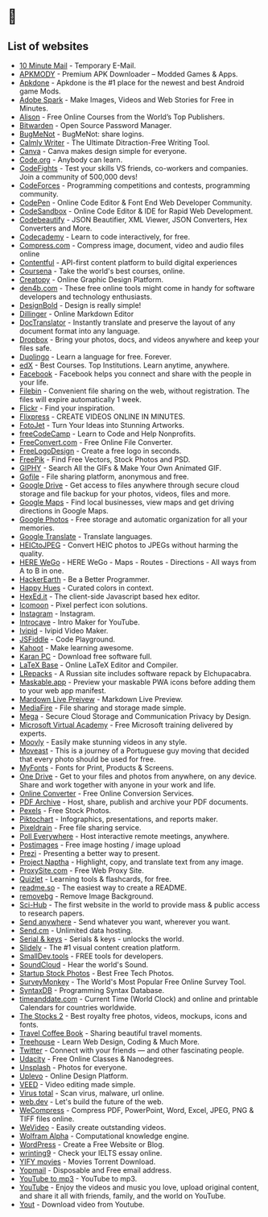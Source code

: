 # 🌻

## List of websites

- [10 Minute Mail](https://10minutemail.com/) - Temporary E-Mail.
- [APKMODY](https://apkmody.io) - Premium APK Downloader – Modded Games & Apps.
- [Apkdone](https://apkdone.com) - Apkdone is the #1 place for the newest and best Android game Mods.
- [Adobe Spark](https://spark.adobe.com) - Make Images, Videos and Web Stories for Free in Minutes.
- [Alison](https://alison.com) - Free Online Courses from the World’s Top Publishers.
- [Bitwarden](https://bitwarden.com) - Open Source Password Manager.
- [BugMeNot](http://bugmenot.com) - BugMeNot: share logins.
- [Calmly Writer](https://www.calmlywriter.com) - The Ultimate Ditraction-Free Writing Tool.
- [Canva](https://www.canva.com) - Canva makes design simple for everyone.
- [Code.org](https://code.org) - Anybody can learn.
- [CodeFights](https://codefights.com) - Test your skills VS friends, co-workers and companies. Join a community of 500,000 devs!
- [CodeForces](http://codeforces.com) - Programming competitions and contests, programming community.
- [CodePen](https://codepen.io) - Online Code Editor & Font End Web Developer Community.
- [CodeSandbox](https://codesandbox.io) - Online Code Editor & IDE for Rapid Web Development.
- [Codebeautify](https://codebeautify.org) - JSON Beautifier, XML Viewer, JSON Converters, Hex Converters and More.
- [Codecademy](https://www.codecademy.com) - Learn to code interactively, for free.
- [Compress.com](https://www.compresss.com) - Compress image, document, video and audio files online
- [Contentful](https://www.contentful.com) - API-first content platform to build digital experiences
- [Coursena](https://www.coursera.org) - Take the world's best courses, online.
- [Creatopy](https://www.creatopy.com) - Online Graphic Design Platform.
- [den4b.com](http://www.den4b.com/tools) - These free online tools might come in handy for software developers and technology enthusiasts.
- [DesignBold](https://www.designbold.com) - Design is really simple!
- [Dillinger](https://dillinger.io) - Online Markdown Editor
- [DocTranslator](https://www.onlinedoctranslator.com/en/) - Instantly translate and preserve the layout of any document format into any language.
- [Dropbox](https://www.dropbox.com) - Bring your photos, docs, and videos anywhere and keep your files safe.
- [Duolingo](https://www.duolingo.com) - Learn a language for free. Forever.
- [edX](https://www.edx.org) - Best Courses. Top Institutions. Learn anytime, anywhere.
- [Facebook](https://www.facebook.com) - Facebook helps you connect and share with the people in your life.
- [Filebin](https://filebin.net) - Convenient file sharing on the web, without registration. The files will expire automatically 1 week.
- [Flickr](https://www.flickr.com) - Find your inspiration.
- [Flixpress](https://flixpress.com) - CREATE VIDEOS ONLINE IN MINUTES.
- [FotoJet](https://www.fotojet.com) - Turn Your Ideas into Stunning Artworks.
- [freeCodeCamp](https://www.freecodecamp.com) - Learn to Code and Help Nonprofits.
- [FreeConvert.com](https://www.freeconvert.com) - Free Online File Converter.
- [FreeLogoDesign](https://www.freelogodesign.org) - Create a free logo in seconds.
- [FreePik](https://www.freepik.com) - Find Free Vectors, Stock Photos and PSD.
- [GIPHY](https://giphy.com) - Search All the GIFs & Make Your Own Animated GIF.
- [Gofile](https://gofile.io) - File sharing platform, anonymous and free.
- [Google Drive](https://drive.google.com) - Get access to files anywhere through secure cloud storage and file backup for your photos, videos, files and more.
- [Google Maps](https://www.google.com/maps/@?dg=dbrw&newdg=1) - Find local businesses, view maps and get driving directions in Google Maps.
- [Google Photos](https://www.google.com/photos/about/) - Free storage and automatic organization for all your memories.
- [Google Translate](https://translate.google.com) - Translate languages.
- [HEICtoJPEG](https://heictojpg.com) - Convert HEIC photos to JPEGs without harming the quality.
- [HERE WeGo](https://wego.here.com) - HERE WeGo - Maps - Routes - Directions - All ways from A to B in one.
- [HackerEarth](https://www.hackerearth.com) - Be a Better Programmer.
- [Happy Hues](https://www.happyhues.co) - Curated colors in context.
- [HexEd.it](https://hexed.it) - The client-side Javascript based hex editor.
- [Icomoon](https://icomoon.io) - Pixel perfect icon solutions.
- [Instagram](https://www.instagram.com) - Instagram.
- [Introcave](https://introcave.com) - Intro Maker for YouTube.
- [Ivipid](https://ivipid.com) - Ivipid Video Maker.
- [JSFiddle](https://jsfiddle.net) - Code Playground.
- [Kahoot](https://kahoot.com) - Make learning awesome.
- [Karan PC](https://karanpc.com) - Download free software full.
- [LaTeX Base](https://latexbase.com) - Online LaTeX Editor and Compiler.
- [LRepacks](https://lrepacks.net) - A Russian site includes software repack by Elchupacabra.
- [Maskable.app](https://maskable.app) - Preview your maskable PWA icons before adding them to your web app manifest.
- [Mardown Live Preivew](https://markdownlivepreview.com) - Markdown Live Preview.
- [MediaFire](https://www.mediafire.com) - File sharing and storage made simple.
- [Mega](https://mega.io) - Secure Cloud Storage and Communication Privacy by Design.
- [Microsoft Virtual Academy](https://mva.microsoft.com) - Free Microsoft training delivered by experts.
- [Moovly](https://www.moovly.com) - Easily make stunning videos in any style.
- [Moveast](https://moveast.me) - This is a journey of a Portuguese guy moving that decided that every photo should be used for free.
- [MyFonts](http://www.myfonts.com) - Fonts for Print, Products & Screens.
- [One Drive](https://onedrive.live.com) - Get to your files and photos from anywhere, on any device. Share and work together with anyone in your work and life.
- [Online Converter](https://www.onlineconverter.com) - Free Online Conversion Services.
- [PDF Archive](https://www.pdf-archive.com) - Host, share, publish and archive your PDF documents.
- [Pexels](https://www.pexels.com) -  Free Stock Photos.
- [Piktochart](https://piktochart.com) - Infographics, presentations, and reports maker.
- [Pixeldrain](https://pixeldrain.com) - Free file sharing service.
- [Poll Everywhere](https://www.polleverywhere.com) - Host interactive remote meetings, anywhere.
- [Postimages](https://postimages.org) - Free image hosting / image upload
- [Prezi](https://prezi.com) - Presenting a better way to present.
- [Project Naptha](https://projectnaptha.com) - Highlight, copy, and translate text from any image.
- [ProxySite.com](https://www.proxysite.com) - Free Web Proxy Site.
- [Quizlet](https://quizlet.com) - Learning tools & flashcards, for free.
- [readme.so](https://readme.so) - The easiest way to create a README.
- [removebg](https://www.remove.bg) - Remove Image Background.
- [Sci-Hub](https://sci-hub.do) - The first website in the world to provide mass & public access to research papers.
- [Send anywhere](https://send-anywhere.com) - Send whatever you want, wherever you want.
- [Send.cm](https://send.cm) - Unlimited data hosting.
- [Serial & keys](https://www.serials.ws) - Serials & keys - unlocks the world.
- [Slidely](http://slide.ly) - The #1 visual content creation platform.
- [SmallDev.tools](https://smalldev.tools/) - FREE tools for developers.
- [SoundCloud](https://soundcloud.com) - Hear the world's Sound.
- [Startup Stock Photos](https://startupstockphotos.com) - Best Free Tech Photos.
- [SurveyMonkey](https://www.surveymonkey.com) - The World's Most Popular Free Online Survey Tool.
- [SyntaxDB](https://syntaxdb.com) - Programming Syntax Database.
- [timeanddate.com](https://www.timeanddate.com) - Current Time (World Clock) and online and printable Calendars for countries worldwide.
- [The Stocks 2](http://thestocks.im) - Best royalty free photos, videos, mockups, icons and fonts.
- [Travel Coffee Book](https://travelcoffeebook.com) - Sharing beautiful travel moments.
- [Treehouse](https://teamtreehouse.com) - Learn Web Design, Coding & Much More.
- [Twitter](https://twitter.com) - Connect with your friends — and other fascinating people.
- [Udacity](https://www.udacity.com) - Free Online Classes & Nanodegrees.
- [Unsplash](https://unsplash.com) - Photos for everyone.
- [Uplevo](https://www.uplevo.com) - Online Design Platform.
- [VEED](https://www.veed.io) - Video editing made simple.
- [Virus total](https://www.virustotal.com) - Scan virus, malware, url online.
- [web.dev](https://web.dev) - Let's build the future of the web.
- [WeCompress](https://www.wecompress.com/en) - Compress PDF, PowerPoint, Word, Excel, JPEG, PNG & TIFF files online.
- [WeVideo](https://www.wevideo.com) - Easily create outstanding videos.
- [Wolfram Alpha](https://www.wolframalpha.com) - Computational knowledge engine.
- [WordPress](https://wordpress.com) - Create a Free Website or Blog.
- [wrinting9](https://writing9.com) - Check your IELTS essay online.
- [YIFY movies](https://yts.mx) - Movies Torrent Download.
- [Yopmail](http://www.yopmail.com) - Disposable and Free email address.
- [YouTube to mp3](https://ytmp3.cc) - YouTube to mp3.
- [YouTube](https://www.youtube.com) - Enjoy the videos and music you love, upload original content, and share it all with friends, family, and the world on YouTube.
- [Yout](https://yout.com) - Download video from Youtube.
